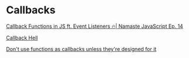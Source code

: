 # Callbacks

[Callback Functions in JS ft. Event Listeners 🔥| Namaste JavaScript Ep. 14](https://youtu.be/btj35dh3_U8)

[Callback Hell](http://callbackhell.com/)

[Don't use functions as callbacks unless they're designed for it](https://jakearchibald.com/2021/function-callback-risks/)
